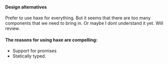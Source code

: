 #### Design alternatives
Prefer to use haxe for everything. But it seems that there are too many components that we need to bring in. Or maybe I dont understand it yet. 
Will review.

#### The reasons for using haxe are compelling:

* Support for promises
* Statically typed.

